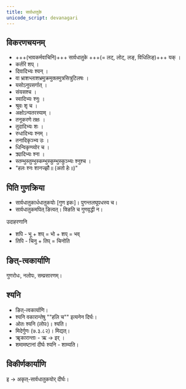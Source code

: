 ```yaml
---
title: सार्वधातुके
unicode_script: devanagari
---
```


## विकरणचयनम्
- +++(भावकर्मवाचिनि)+++ सार्वधातुके +++(= लट्‌, लोट्‌, लङ्‌, विधिलिङ्‌)+++ यक् ।
- कर्तरि शप्‌ ।
- दिवादिभ्यः श्यन् ।
- वा भ्राशभ्लाशभ्रमुक्रमुक्लमुत्रसित्रुटिलषः ।
- यसोऽनुपसर्गात्‌ ।
- संयसश्च ।
- स्वादिभ्यः श्नुः ।
- श्रुवः शृ च ।
- अक्षोऽन्यतरस्याम् ।
- तनूकरणे तक्षः ।
- तुदादिभ्यः शः ।
- रुधादिभ्यः श्नम् ।
- तनादिकृञ्भ्य उः ।
- धिन्विकृण्व्योर च ।
- क्र्यादिभ्यः श्ना ।
- स्तम्भुस्तुम्भुस्कम्भुस्कुम्भुस्कुञ्भ्यः श्नुश्च ।
- "हलः श्नः शानज्झौ॥ (अतो हेः॥)"

## पिति गुणक्रिया
- सार्वधातुकार्धधातुकयोः [गुण इकः]। पुगन्तलघूपधस्य च। 
- सार्वधातुकमपित् ङित्वत्। क्ङिति च गुणवृद्धी न।

उदाहरणानि 

- शपि - भू + शप् = भो + शप् = भव्
- तिपि - चिनु + तिप् = चिनोति

## ङित्-त्वकार्याणि
गुणरोधः, नलोपः, सम्प्रसारणम्।

<div class="js_include" url="kNit.md"  newLevelForH1="2" includeTitle="true"> </div>

## श्यनि
- ङित्-त्वकार्याणि।
- श्यनि वकारान्तेषु ""हलि च"" इत्यनेन दिर्घः।
- ओतः श्यनि (लोपः)। श्यति।
- मिदेर्गुणः (७.३.८२)। मिद्यत्।
- ॠकारान्ताः - ऋ → इर् । 
- शमामष्टानां दीर्घः श्यनि - शाम्यति।

## विकीर्णकार्याणि
इ → अकृत्-सार्वधातुकयोर् दीर्घः।